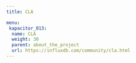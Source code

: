 ```yaml
---
title: CLA

menu:
 kapacitor_013:
  name: CLA
  weight: 30
  parent: about_the_project
  url: https://influxdb.com/community/cla.html
---
```

